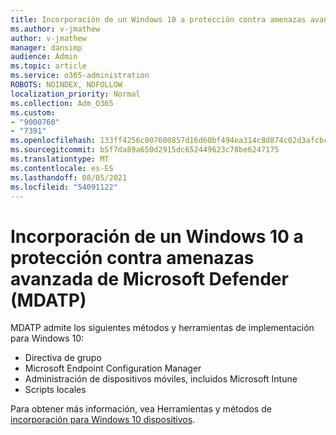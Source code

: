 ```yaml
---
title: Incorporación de un Windows 10 a protección contra amenazas avanzada de Microsoft Defender (MDATP)
ms.author: v-jmathew
author: v-jmathew
manager: dansimp
audience: Admin
ms.topic: article
ms.service: o365-administration
ROBOTS: NOINDEX, NOFOLLOW
localization_priority: Normal
ms.collection: Adm_O365
ms.custom:
- "9000760"
- "7391"
ms.openlocfilehash: 133ff4256c007600857d16d60bf494ea314c8d874c02d3afcbc3ff1a29b9c802
ms.sourcegitcommit: b5f7da89a650d2915dc652449623c78be6247175
ms.translationtype: MT
ms.contentlocale: es-ES
ms.lasthandoff: 08/05/2021
ms.locfileid: "54091122"
---
```

# <a name="onboard-a-windows-10-device-to-microsoft-defender-advanced-threat-protection-mdatp"></a>Incorporación de un Windows 10 a protección contra amenazas avanzada de Microsoft Defender (MDATP)

MDATP admite los siguientes métodos y herramientas de implementación para Windows 10:

- Directiva de grupo
- Microsoft Endpoint Configuration Manager
- Administración de dispositivos móviles, incluidos Microsoft Intune
- Scripts locales

Para obtener más información, vea Herramientas y métodos de [incorporación para Windows 10 dispositivos](https://go.microsoft.com/fwlink/?linkid=2143460).
